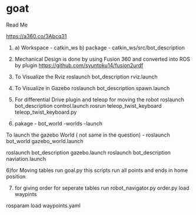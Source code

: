 # goat
Read Me


https://a360.co/3Abcq31

              
1) a) Workspace - catkin_ws
   b) package   - catkin_ws/src/bot_description

2)  Mechanical Design is done by using Fusion 360 and converted into ROS by plugin https://github.com/syuntoku14/fusion2urdf  

3) To Visualize the Rviz
    roslaunch bot_description rviz.launch
    
4) To Visualize in Gazebo
    roslaunch bot_description spawn.launch

5) For differential Drive plugin and teleop for moving the robot
   roslaunch bot_description control.launch 
   rosrun teleop_twist_keyboard teleop_twist_keyboard.py


2)  pakage - bot_world
		-worlds
		-launch
		
   To launch the gazebo World ( not same in the question)
		- roslaunch bot_world gazebo_world.launch
			

 
  roslaunch bot_description gazebo.launch
  roslaunch bot_description naviation.launch 




6)for Moving tables
run goal.py
this scripts run all points and ends in home position




7) for  giving order for seperate tables
 run robot_navigator.py
 order.py
load waypints

rosparam load waypoints.yaml






